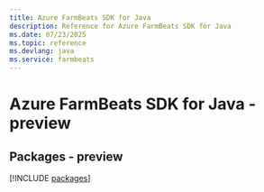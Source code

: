 ```yaml
---
title: Azure FarmBeats SDK for Java
description: Reference for Azure FarmBeats SDK for Java
ms.date: 07/23/2025
ms.topic: reference
ms.devlang: java
ms.service: farmbeats
---
```

# Azure FarmBeats SDK for Java - preview
## Packages - preview
[!INCLUDE [packages](farmbeats-index.md)]